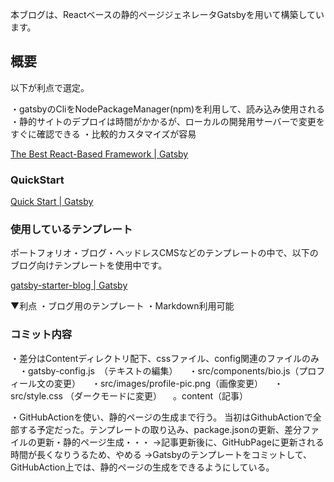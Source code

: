 本ブログは、Reactベースの静的ページジェネレータGatsbyを用いて構築しています。

## 概要
以下が利点で選定。

・gatsbyのCliをNodePackageManager(npm)を利用して、読み込み使用される
・静的サイトのデプロイは時間がかかるが、ローカルの開発用サーバーで変更をすぐに確認できる
・比較的カスタマイズが容易

[The Best React-Based Framework | Gatsby](https://www.gatsbyjs.com/)

### QuickStart

[Quick Start | Gatsby](https://www.gatsbyjs.com/docs/quick-start/)


### 使用しているテンプレート

ポートフォリオ・ブログ・ヘッドレスCMSなどのテンプレートの中で、以下のブログ向けテンプレートを使用中です。

[gatsby-starter-blog | Gatsby](https://www.gatsbyjs.com/starters/gatsbyjs/gatsby-starter-blog/)

▼利点
・ブログ用のテンプレート
・Markdown利用可能

### コミット内容
・差分はContentディレクトリ配下、cssファイル、config関連のファイルのみ
　・gatsby-config.js　（テキストの編集）
　・src/components/bio.js（プロフィール文の変更）
　・src/images/profile-pic.png（画像変更）
　・src/style.css （ダークモードに変更）
　。content（記事）

・GitHubActionを使い、静的ページの生成まで行う。
当初はGithubActionで全部する予定だった。テンプレートの取り込み、package.jsonの更新、差分ファイルの更新・静的ページ生成・・・
→記事更新後に、GitHubPageに更新される時間が長くなりうるため、やめる
→Gatsbyのテンプレートをコミットして、GitHubAction上では、静的ページの生成をできるようにしている。
